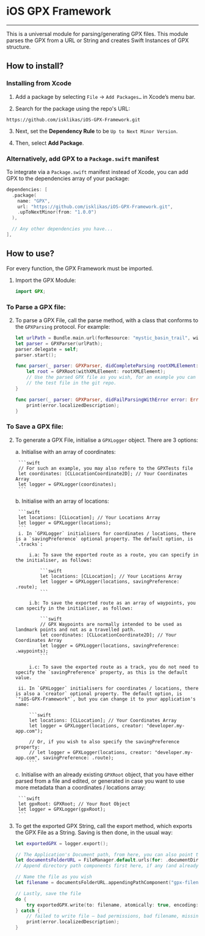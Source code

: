 # iOS GPX Framework
---------------------------------

This is a universal module for parsing/generating GPX files.
This module parses the GPX from a URL or String and creates Swift Instances of GPX structure. 

How to install?
---------------------------------

### Installing from Xcode

1. Add a package by selecting `File` → `Add Packages…` in Xcode’s menu bar.

2. Search for the package using the repo's URL:
```console
https://github.com/isklikas/iOS-GPX-Framework.git
```

3. Next, set the **Dependency Rule** to be `Up to Next Minor Version`.

4. Then, select **Add Package**.

### Alternatively, add GPX to a `Package.swift` manifest

To integrate via a `Package.swift` manifest instead of Xcode, you can add GPX to the dependencies array of your package:

```swift
dependencies: [
  .package(
    name: "GPX",
    url: "https://github.com/isklikas/iOS-GPX-Framework.git",
    .upToNextMinor(from: "1.0.0")
  ),

  // Any other dependencies you have...
],
```

How to use?
---------------------------------

For every function, the GPX Framework must be imported.

1. Import the GPX Module:

    ```swift
    import GPX;
    ```

### To Parse a GPX file:
    
2. To parse a GPX File, call the parse method, with a class that conforms to the `GPXParsing` protocol. For example:

    ```swift
    let urlPath = Bundle.main.url(forResource: "mystic_basin_trail", withExtension: "gpx");
    let parser = GPXParser(urlPath);
    parser.delegate = self;
    parser.start();
    
    func parser(_ parser: GPXParser, didCompleteParsing rootXMLElement: GPXXMLElement) {
        let root = GPXRoot(withXMLElement: rootXMLElement);
        // Use the parsed GPX file as you wish, for an example you can refer to 
        // the test file in the git repo.
    }
    
    func parser(_ parser: GPXParser, didFailParsingWithError error: Error) {
        print(error.localizedDescription);
    }
    ```

### To Save a GPX file:
    
2. To generate a GPX File, initialise a `GPXLogger` object. There are 3 options:
    
    a. Initialise with an array of coordinates:
    
        ```swift
        // For such an example, you may also refere to the GPXTests file
        let coordinates: [CLLocationCoordinate2D]; // Your Coordinates Array
        let logger = GPXLogger(coordinates);
        ```
    
    b. Initialise with an array of locations:
    
        ```swift
        let locations: [CLLocation]; // Your Locations Array
        let logger = GPXLogger(locations);
        ```
        i. In `GPXLogger` initialisers for coordinates / locations, there is a `savingPreference` optional property. The default option, is `.tracks`:

            i.a: To save the exported route as a route, you can specify in the initialiser, as follows:
            
                ```swift
                let locations: [CLLocation]; // Your Locations Array
                let logger = GPXLogger(locations, savingPreference: .route);
                ```

            i.b: To save the exported route as an array of waypoints, you can specify in the initialiser, as follows:
            
                ```swift
                // GPX Waypoints are normally intended to be used as landmark points and not as a travelled path.
                let coordinates: [CLLocationCoordinate2D]; // Your Coordinates Array
                let logger = GPXLogger(locations, savingPreference: .waypoints);
                ```

            i.c: To save the exported route as a track, you do not need to specify the `savingPreference` property, as this is the default value.
            
        ii. In `GPXLogger` initialisers for coordinates / locations, there is also a `creator` optional property. The default option, is `"iOS-GPX-Framework"`, but you can change it to your application's name:
        
            ```swift
            let locations: [CLLocation]; // Your Coordinates Array
            let logger = GPXLogger(locations, creator: "developer.my-app.com");
            
            // Or, if you wish to also specify the savingPreference property:
            // let logger = GPXLogger(locations, creator: "developer.my-app.com", savingPreference: .route);
            ```
    
    c. Initialise with an already existing `GPXRoot` object, that you have either parsed from a file and edited, or generated in case you want to use more metadata than a coordinates / locations array:
    
        ```swift
        let gpxRoot: GPXRoot; // Your Root Object
        let logger = GPXLogger(gpxRoot);
        ```

3. To get the exported GPX String, call the export method, which exports the GPX File as a String. Saving is then done, in the usual way:

    ```swift
    let exportedGPX = logger.export();
    
    // The Application's Document path, from here, you can also point to a sub-directory of Documents, as long as you have created the folder first
    let documentsFolderURL = FileManager.default.urls(for: .documentDirectory, in: .userDomainMask).first!
    // Append directory path components first here, if any (and already created, as mentioned).
    
    // Name the file as you wish
    let filename = documentsFolderURL.appendingPathComponent("gpx-filename.gpx")
    
    // Lastly, save the file
    do {
        try exportedGPX.write(to: filename, atomically: true, encoding: String.Encoding.utf8)
    } catch {
        // failed to write file – bad permissions, bad filename, missing permissions, or more likely it can't be converted to the encoding
        print(error.localizedDescription);
    }
    ```
    
